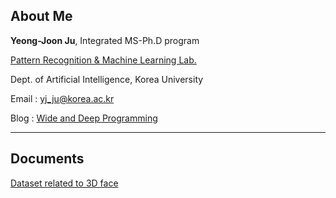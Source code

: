 ## About Me

**Yeong-Joon Ju**, Integrated MS-Ph.D program

[Pattern Recognition & Machine Learning Lab.](pr.korea.ac.kr)

Dept. of Artificial Intelligence, Korea University

Email : yj_ju@korea.ac.kr

Blog : [Wide and Deep Programming](https://wdprogrammer.tistory.com)

___

## Documents

[Dataset related to 3D face](./Dataset_related_to_3D_face.md)
